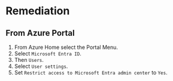 # Remediation

## From Azure Portal

1. From Azure Home select the Portal Menu.
2. Select `Microsoft Entra ID`.
3. Then `Users`.
4. Select `User settings`.
5. Set `Restrict access to Microsoft Entra admin center` to `Yes`.
